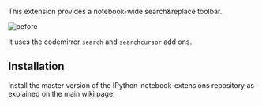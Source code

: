 This extension provides a notebook-wide search&replace toolbar.

![before](https://raw.github.com/ipython-contrib/IPython-notebook-extensions/master/usability/search-replace/icon.png)

It uses the codemirror `search` and `searchcursor` add ons.  

## Installation
Install the master version of the IPython-notebook-extensions repository as explained on the main wiki page.
